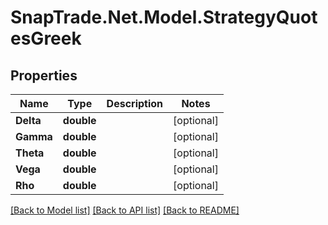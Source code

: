 # SnapTrade.Net.Model.StrategyQuotesGreek

## Properties

Name | Type | Description | Notes
------------ | ------------- | ------------- | -------------
**Delta** | **double** |  | [optional] 
**Gamma** | **double** |  | [optional] 
**Theta** | **double** |  | [optional] 
**Vega** | **double** |  | [optional] 
**Rho** | **double** |  | [optional] 

[[Back to Model list]](../README.md#documentation-for-models) [[Back to API list]](../README.md#documentation-for-api-endpoints) [[Back to README]](../README.md)

